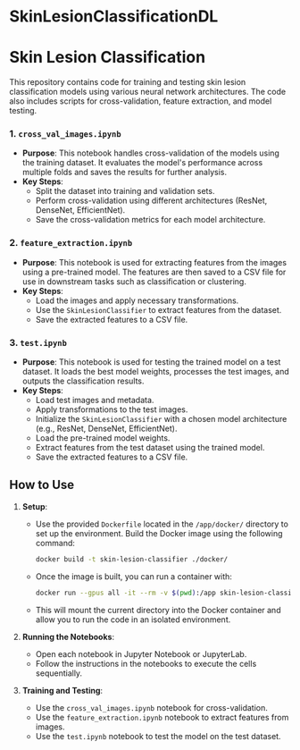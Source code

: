 # SkinLesionClassificationDL

# Skin Lesion Classification

This repository contains code for training and testing skin lesion classification models using various neural network architectures. The code also includes scripts for cross-validation, feature extraction, and model testing.

### 1. `cross_val_images.ipynb`

- **Purpose**: This notebook handles cross-validation of the models using the training dataset. It evaluates the model's performance across multiple folds and saves the results for further analysis.
- **Key Steps**:
  - Split the dataset into training and validation sets.
  - Perform cross-validation using different architectures (ResNet, DenseNet, EfficientNet).
  - Save the cross-validation metrics for each model architecture.

### 2. `feature_extraction.ipynb`

- **Purpose**: This notebook is used for extracting features from the images using a pre-trained model. The features are then saved to a CSV file for use in downstream tasks such as classification or clustering.
- **Key Steps**:
  - Load the images and apply necessary transformations.
  - Use the `SkinLesionClassifier` to extract features from the dataset.
  - Save the extracted features to a CSV file.

### 3. `test.ipynb`

- **Purpose**: This notebook is used for testing the trained model on a test dataset. It loads the best model weights, processes the test images, and outputs the classification results.
- **Key Steps**:
  - Load test images and metadata.
  - Apply transformations to the test images.
  - Initialize the `SkinLesionClassifier` with a chosen model architecture (e.g., ResNet, DenseNet, EfficientNet).
  - Load the pre-trained model weights.
  - Extract features from the test dataset using the trained model.
  - Save the extracted features to a CSV file.

## How to Use

1. **Setup**:
   - Use the provided `Dockerfile` located in the `/app/docker/` directory to set up the environment. Build the Docker image using the following command:
     
     ```bash
     docker build -t skin-lesion-classifier ./docker/    
     ```

   - Once the image is built, you can run a container with:
   
     ```bash
     docker run --gpus all -it --rm -v $(pwd):/app skin-lesion-classifier
     ```

   - This will mount the current directory into the Docker container and allow you to run the code in an isolated environment.

2. **Running the Notebooks**:
   - Open each notebook in Jupyter Notebook or JupyterLab.
   - Follow the instructions in the notebooks to execute the cells sequentially.

3. **Training and Testing**:
   - Use the `cross_val_images.ipynb` notebook for cross-validation.
   - Use the `feature_extraction.ipynb` notebook to extract features from images.
   - Use the `test.ipynb` notebook to test the model on the test dataset.

